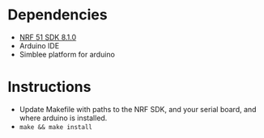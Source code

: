 # Dependencies

 - [NRF 51 SDK 8.1.0](https://developer.nordicsemi.com/nRF51_SDK/nRF51_SDK_v8.x.x/nRF51_SDK_8.1.0_b6ed55f.zip)
 - Arduino IDE
 - Simblee platform for arduino

# Instructions

 - Update Makefile with paths to the NRF SDK, and your serial board, and where arduino is installed.
 - `make && make install`
